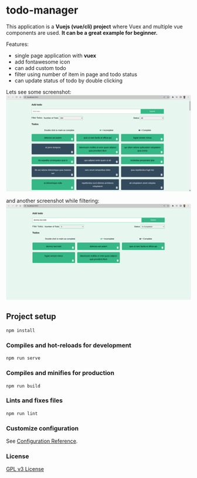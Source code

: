 # todo-manager
This application is a **Vuejs (vue/cli) project** where 
Vuex and multiple vue components are used. 
**It can be a great example for beginner.**

Features: 
- single page application with **vuex**
- add fontawesome icon
- can add custom todo
- filter using number of item in page and todo status
- can update status of todo by double clicking

Lets see some screenshot:
    ![todo-manager-screenshot-1](images/todo-manager1.png)
    
and another screenshot while filtering:
![todo-manager-screenshot-2](images/todo-manager2.png)
## Project setup
```
npm install
```

### Compiles and hot-reloads for development
```
npm run serve
```

### Compiles and minifies for production
```
npm run build
```

### Lints and fixes files
```
npm run lint
```

### Customize configuration
See [Configuration Reference](https://cli.vuejs.org/config/).


### License
[GPL v3 License](LICENSE)
